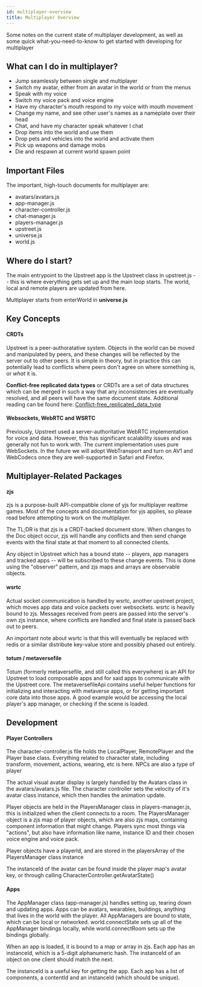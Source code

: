 ```yaml
---
id: multiplayer-overview
title: Multiplayer Overview
---
```


Some notes on the current state of multiplayer development, as well as some quick what-you-need-to-know to get started with developing for multiplayer

## What can I do in multiplayer?
- Jump seamlessly between single and multiplayer
- Switch my avatar, either from an avatar in the world or from the menus
- Speak with my voice
- Switch my voice pack and voice engine
- Have my character's mouth respond to my voice with mouth movement
- Change my name, and see other user's names as a nameplate over their head
- Chat, and have my character speak whatever I chat
- Drop items into the world and use them
- Drop pets and vehicles into the world and activate them
- Pick up weapons and damage mobs
- Die and respawn at current world spawn point

## Important Files
The important, high-touch documents for multiplayer are:
- avatars/avatars.js
- app-manager.js
- character-controller.js
- chat-manager.js
- players-manager.js
- upstreet.js
- universe.js
- world.js

## Where do I start?
The main entrypoint to the Upstreet app is the Upstreet class in upstreet.js -- this is where everything gets set up and the main loop starts. The world, local and remote players are updated from here.

Multiplayer starts from enterWorld in **universe.js**

## Key Concepts

#### CRDTs
Upstreet is a peer-authoratative system. Objects in the world can be moved and manipulated by peers, and these changes will be reflected by the server out to other peers. It is simple in theory, but in practice this can potentially lead to conflicts where peers don't agree on where something is, or *what* it is.

**Conflict-free replicated data types** or CRDTs are a set of data structures which can be merged in such a way that any inconsistencies are eventually resolved, and all peers will have the same document state. Additional reading can be found here:
[Conflict-free_replicated_data_type](https://en.wikipedia.org/wiki/Conflict-free_replicated_data_type)

#### Websockets, WebRTC and WSRTC
Previously, Upstreet used a server-authoritative WebRTC implementation for voice and data. However, this has significant scalability issues and was generally not fun to work with. The current implementation uses pure WebSockets. In the future we will adopt WebTransport and turn on AV1 and WebCodecs once they are well-supported in Safari and Firefox.

## Multiplayer-Related Packages

#### zjs
zjs is a purpose-built API-compatible clone of yjs for multiplayer realtime games. Most of the concepts and documentation for yjs applies, so please read before attempting to work on the multiplayer.

The TL;DR is that zjs is a CRDT-backed document store. When changes to the Doc object occur, zjs will handle any conflicts and then send change events with the final state at that moment to all connected clients.

Any object in Upstreet which has a bound state -- players, app managers and tracked apps -- will be subscribed to these change events. This is done using the "observer" pattern, and zjs maps and arrays are observable objects.

#### wsrtc
Actual socket communication is handled by wsrtc, another upstreet project, which moves app data and voice packets over websockets. wsrtc is heavily bound to zjs. Messages received from peers are passed into the server's own zjs instance, where conflicts are handled and final state is passed back out to peers.

An important note about wsrtc is that this will eventually be replaced with redis or a similar distribute key-value store and possibly phased out entirely.

#### totum / metaversefile
Totum (formerly metaversefile, and still called this everywhere) is an API for Upstreet to load composable apps and for said apps to communicate with the Upstreet core. The metaversefileApi contains useful helper functions for initializing and interacting with metaverse apps, or for getting important core data into those apps. A good example would be accessing the local player's app manager, or checking if the scene is loaded.

## Development
#### Player Controllers
The character-controller.js file holds the LocalPlayer, RemotePlayer and the Player base class. Everything related to character state, including transform, movement, actions, wearing, etc is here. NPCs are also a type of player

The actual visual avatar display is largely handled by the Avatars class in the avatars/avatars.js file. The character controller sets the velocity of it's avatar class instance, which then handles the animation update.

Player objects are held in the PlayersManager class in players-manager.js, this is initialized when the client connects to a room. The PlayersManager object is a zjs map of player objects, which are also zjs maps, containing component information that might change. Players sync most things via "actions", but also have information like name, instance ID and their chosen voice engine and voice pack.

Player objects have a playerId, and are stored in the playersArray of the PlayersManager class instance

The instanceId of the avatar can be found inside the player map's avatar key, or through calling CharacterController.getAvatarState()

#### Apps
The AppManager class (app-manager.js) handles setting up, tearing down and updating apps. Apps can be avatars, wearables, buildings, anything that lives in the world with the player. All AppManagers are bound to state, which can be local or networked. world.connectState sets up all of the AppManager bindings locally, while world.connectRoom sets up the bindings globally.

When an app is loaded, it is bound to a map or array in zjs. Each app has an instanceId, which is a 5-digit alphanumeric hash. The instanceId of an object on one client should match the next.

The instanceId is a useful key for getting the app. Each app has a list of components, a contentId and an instanceId (which should be unique).